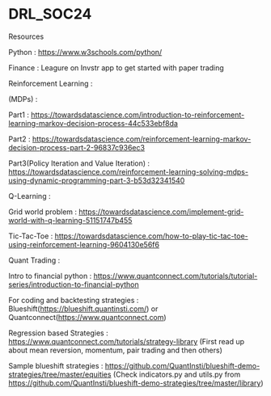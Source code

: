 # DRL_SOC24

Resources

Python : https://www.w3schools.com/python/

Finance : Leagure on Invstr app to get started with paper trading

Reinforcement Learning :

(MDPs)  : 

Part1 : https://towardsdatascience.com/introduction-to-reinforcement-learning-markov-decision-process-44c533ebf8da

Part2 : https://towardsdatascience.com/reinforcement-learning-markov-decision-process-part-2-96837c936ec3

Part3(Policy Iteration and Value Iteration) : https://towardsdatascience.com/reinforcement-learning-solving-mdps-using-dynamic-programming-part-3-b53d32341540


Q-Learning :

Grid world problem : https://towardsdatascience.com/implement-grid-world-with-q-learning-51151747b455

Tic-Tac-Toe : https://towardsdatascience.com/how-to-play-tic-tac-toe-using-reinforcement-learning-9604130e56f6



Quant Trading :

Intro to financial python : https://www.quantconnect.com/tutorials/tutorial-series/introduction-to-financial-python

For coding and backtesting strategies : Blueshift(https://blueshift.quantinsti.com/) or Quantconnect(https://www.quantconnect.com)

Regression based Strategies : https://www.quantconnect.com/tutorials/strategy-library (First read up about mean reversion, momentum, pair trading and then others)

Sample blueshift strategies : https://github.com/QuantInsti/blueshift-demo-strategies/tree/master/equities (Check indicators.py and utils.py from https://github.com/QuantInsti/blueshift-demo-strategies/tree/master/library)

